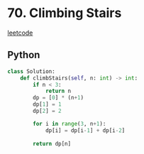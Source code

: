 # 70. Climbing Stairs
[leetcode](https://leetcode.com/problems/climbing-stairs/description/)

## Python
```python
class Solution:
    def climbStairs(self, n: int) -> int:
        if n < 3:
            return n
        dp = [0] * (n+1)
        dp[1] = 1
        dp[2] = 2

        for i in range(3, n+1):
            dp[i] = dp[i-1] + dp[i-2]
        
        return dp[n]
```